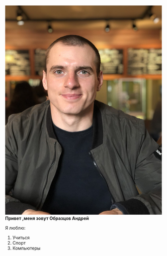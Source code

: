 ![My photo](msg471193958-28261.jpg)
**Привет ,меня зовут Образцов Андрей**

Я люблю:
1. Учиться
2. Спорт
3. Компьютеры